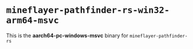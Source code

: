 # `mineflayer-pathfinder-rs-win32-arm64-msvc`

This is the **aarch64-pc-windows-msvc** binary for `mineflayer-pathfinder-rs`
